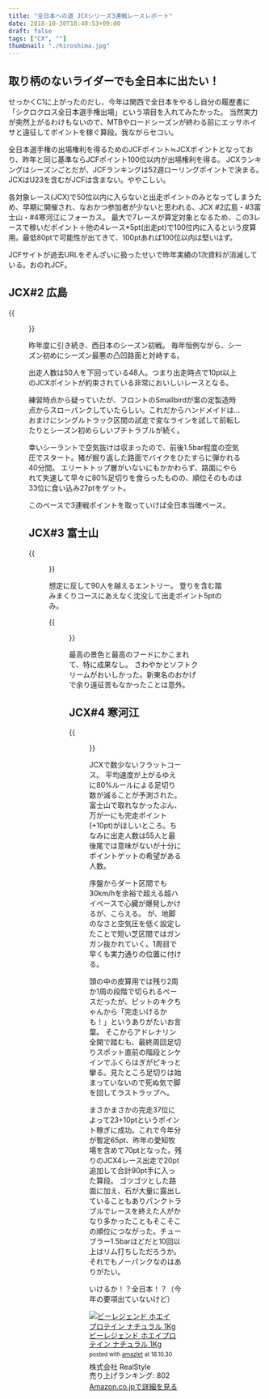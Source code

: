 ```yaml
---
title: "全日本への道 JCXシリーズ3連戦レースレポート"
date: 2018-10-30T18:40:53+09:00
draft: false
tags: ["CX", ""]
thumbnail: "./hiroshima.jpg"
---
```


## 取り柄のないライダーでも全日本に出たい！

せっかくC1に上がったのだし、今年は関西で全日本をやるし自分の履歴書に「シクロクロス全日本選手権出場」という項目を入れてみたかった。 
当然実力が突然上がるわけもないので、MTBやロードシーズンが終わる前にエッサホイサと遠征してポイントを稼ぐ算段。我ながらセコい。

全日本選手権の出場権利を得るためのJCFポイント≒JCXポイントとなっており、昨年と同じ基準ならJCFポイント100位以内が出場権利を得る。
JCXランキングはシーズンごとだが、JCFランキングは52週ローリングポイントで決まる。JCXはU23を含むがJCFは含まない。ややこしい。

各対象レース(JCX)で50位以内に入らないと出走ポイントのみとなってしまうため、早期に開催され、なおかつ参加者が少ないと思われる、JCX #2広島・#3富士山・#4寒河江にフォーカス。 
最大で7レースが算定対象となるため、この3レースで稼いだポイント＋他の4レース*5pt(出走pt)で100位内に入るという皮算用。最低80ptで可能性が出てきて、100ptあれば100位以内は堅いはず。

JCFサイトが過去URLをぞんざいに扱ったせいで昨年実績の1次資料が消滅している。おのれJCF。

## JCX#2 広島

{{<figure src="./hiroshima.jpg">}}

昨年度に引き続き、西日本のシーズン初戦。 
毎年恒例ながら、シーズン初めにシーズン最悪の凸凹路面と対峙する。

出走人数は50人を下回っている48人。つまり出走時点で10pt以上のJCXポイントが約束されている非常においしいレースとなる。

練習時点から疑っていたが、フロントのSmallbirdが案の定製造時点からスローパンクしていたらしい。これだからハンドメイドは… 
おまけにシングルトラック区間の試走で変なラインを試して前転したりとシーズン初めらしいプチトラブルが続く。

幸いシーラントで空気抜けは収まったので、前後1.5bar程度の空気圧でスタート。猪が掘り返した路面でバイクをひたすらに弾かれる40分間。
エリートトップ層がいないにもかかわらず、路面にやられて失速して早々に80%足切りを食らったものの、順位そのものは33位に食い込み27ptをゲット。

このペースで3連戦ポイントを取っていけば全日本当確ペース。

## JCX#3 富士山

{{<figure src="./fuji.jpg">}}

想定に反して90人を越えるエントリー。 
登りを含む踏みまくりコースにあえなく沈没して出走ポイント5ptのみ。

{{<figure src="./DSC_1705.jpg">}}


最高の景色と最高のフードにかこまれて、特に成果なし。 
さわやかとソフトクリームがおいしかった。新東名のおかげで余り遠征苦もなかったことは意外。

## JCX#4 寒河江

{{<figure src="./DSC_1733.jpg">}}

JCXで数少ないフラットコース。 
平均速度が上がるゆえに80%ルールによる足切り数が減ることが予測された。富士山で取れなかったぶん、万が一にも完走ポイント(+10pt)がほしいところ。ちなみに出走人数は55人と最後尾では意味がないが十分にポイントゲットの希望がある人数。

序盤からダート区間でも30km/hを余裕で超える超ハイペースで心臓が爆発しかけるが、こらえる。 
が、地脚のなさと空気圧を低く設定したことで短い芝区間ではガンガン抜かれていく。1周目で早くも実力通りの位置に付ける。

頭の中の皮算用では残り2周か1周の段階で切られるペースだったが、ピットのキクちゃんから「完走いけるかも！」というありがたいお言葉。 
そこからアドレナリン全開で踏むも、最終周回足切りスポット直前の階段とシケインでふくらはぎがピキっと攣る。見たところ足切りは始まっていないので死ぬ気で脚を回してラストラップへ。

まさかまさかの完走37位によって23+10ptというポイント稼ぎに成功。これで今年分が暫定65pt、昨年の愛知牧場を含めて70ptとなった。残りのJCX4レース出走で20pt追加して合計90pt手に入った算段。
ゴツゴツとした路面に加え、石が大量に露出していることもありパンクトラブルでレースを終えた人がかなり多かったこともそこそこの順位につながった。チューブラー1.5barほどだと10回以上はリム打ちしただろうか。それでもノーパンクなのはありがたい。

いけるか！？全日本！？（今年の要項出ていないけど）

<div class="amazlet-box" style="margin-bottom:0px;"><div class="amazlet-image" style="float:left;margin:0px 12px 1px 0px;"><a href="http://www.amazon.co.jp/exec/obidos/ASIN/B0060GI8DE/gensobunya-22/ref=nosim/" name="amazletlink" target="_blank"><img src="https://images-fe.ssl-images-amazon.com/images/I/51eWvljgBdL._SL160_.jpg" alt="ビーレジェンド ホエイプロテイン ナチュラル 1Kg" style="border: none;" /></a></div><div class="amazlet-info" style="line-height:120%; margin-bottom: 10px"><div class="amazlet-name" style="margin-bottom:10px;line-height:120%"><a href="http://www.amazon.co.jp/exec/obidos/ASIN/B0060GI8DE/gensobunya-22/ref=nosim/" name="amazletlink" target="_blank">ビーレジェンド ホエイプロテイン ナチュラル 1Kg</a><div class="amazlet-powered-date" style="font-size:80%;margin-top:5px;line-height:120%">posted with <a href="http://www.amazlet.com/" title="amazlet" target="_blank">amazlet</a> at 18.10.30</div></div><div class="amazlet-detail">株式会社 RealStyle <br />売り上げランキング: 802<br /></div><div class="amazlet-sub-info" style="float: left;"><div class="amazlet-link" style="margin-top: 5px"><a href="http://www.amazon.co.jp/exec/obidos/ASIN/B0060GI8DE/gensobunya-22/ref=nosim/" name="amazletlink" target="_blank">Amazon.co.jpで詳細を見る</a></div></div></div><div class="amazlet-footer" style="clear: left"></div></div>
